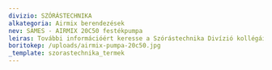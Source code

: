 ```yaml
---
divizio: SZÓRÁSTECHNIKA
alkategoria: Airmix berendezések
nev: SAMES - AIRMIX 20C50 festékpumpa
leiras: További információért keresse a Szórástechnika Divízió kollégáit
boritokep: /uploads/airmix-pumpa-20c50.jpg
_template: szorastechnika_termek
---
```


